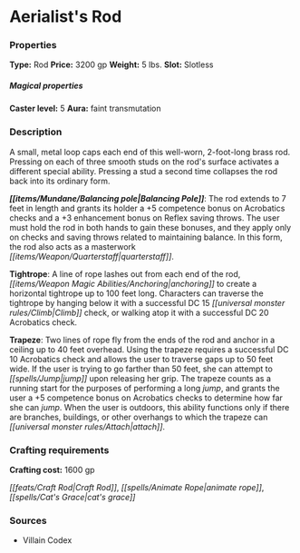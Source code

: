 ﻿---
Title: "Aerialist's Rod"
Type: "Rod"
Price: "3200 gp"
Weight: "5 lbs."
Slot: "Slotless"
Caster level: "5"
Aura: "faint transmutation"
Description: |
  "A small, metal loop caps each end of this well-worn, 2-foot-long brass rod. Pressing on each of three smooth studs on the rod's surface activates a different special ability. Pressing a stud a second time collapses the rod back into its ordinary form.
  **Balancing Pole**: The rod extends to 7 feet in length and grants its holder a +5 competence bonus on Acrobatics checks and a +3 enhancement bonus on Reflex saving throws. The user must hold the rod in both hands to gain these bonuses, and they apply only on checks and saving throws related to maintaining balance. In this form, the rod also acts as a masterwork quarterstaff.
  **Tightrope**: A line of rope lashes out from each end of the rod, anchoring to create a horizontal tightrope up to 100 feet long. Characters can traverse the tightrope by hanging below it with a successful DC 15 Climb check, or walking atop it with a successful DC 20 Acrobatics check.
  **Trapeze**: Two lines of rope fly from the ends of the rod and anchor in a ceiling up to 40 feet overhead. Using the trapeze requires a successful DC 10 Acrobatics check and allows the user to traverse gaps up to 50 feet wide. If the user is trying to go farther than 50 feet, she can attempt to jump upon releasing her grip. The trapeze counts as a running start for the purposes of performing a long jump, and grants the user a +5 competence bonus on Acrobatics checks to determine how far she can jump. When the user is outdoors, this ability functions only if there are branches, buildings, or other overhangs to which the trapeze can attach."
Crafting cost: "1600 gp"
Sources: "['Villain Codex']"
---

# Aerialist's Rod

### Properties

**Type:** Rod **Price:** 3200 gp **Weight:** 5 lbs. **Slot:** Slotless

##### Magical properties

**Caster level:** 5 **Aura:** faint transmutation

### Description

A small, metal loop caps each end of this well-worn, 2-foot-long brass rod. Pressing on each of three smooth studs on the rod's surface activates a different special ability. Pressing a stud a second time collapses the rod back into its ordinary form.

**_[[items/Mundane/Balancing pole|Balancing Pole]]_**: The rod extends to 7 feet in length and grants its holder a +5 competence bonus on Acrobatics checks and a +3 enhancement bonus on Reflex saving throws. The user must hold the rod in both hands to gain these bonuses, and they apply only on checks and saving throws related to maintaining balance. In this form, the rod also acts as a masterwork _[[items/Weapon/Quarterstaff|quarterstaff]]_.

**Tightrope**: A line of rope lashes out from each end of the rod, _[[items/Weapon Magic Abilities/Anchoring|anchoring]]_ to create a horizontal tightrope up to 100 feet long. Characters can traverse the tightrope by hanging below it with a successful DC 15 _[[universal monster rules/Climb|Climb]]_ check, or walking atop it with a successful DC 20 Acrobatics check.

**Trapeze**: Two lines of rope fly from the ends of the rod and anchor in a ceiling up to 40 feet overhead. Using the trapeze requires a successful DC 10 Acrobatics check and allows the user to traverse gaps up to 50 feet wide. If the user is trying to go farther than 50 feet, she can attempt to _[[spells/Jump|jump]]_ upon releasing her grip. The trapeze counts as a running start for the purposes of performing a long _jump_, and grants the user a +5 competence bonus on Acrobatics checks to determine how far she can _jump_. When the user is outdoors, this ability functions only if there are branches, buildings, or other overhangs to which the trapeze can _[[universal monster rules/Attach|attach]]_.

### Crafting requirements

**Crafting cost:** 1600 gp

_[[feats/Craft Rod|Craft Rod]]_, _[[spells/Animate Rope|animate rope]]_, _[[spells/Cat's Grace|cat's grace]]_

### Sources

* Villain Codex